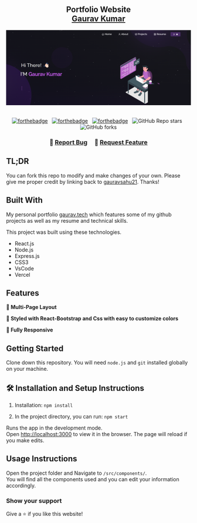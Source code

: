 <h2 align="center">
  Portfolio Website<br/>
  <a href="https://gaurav-portfolio21.vercel.app/" target="_blank">Gaurav Kumar</a>
</h2>
<div align="center">
  <img alt="Demo" src="./Images/gaurav.png" />
</div>

<br/>

<center>

[![forthebadge](https://forthebadge.com/images/badges/built-with-love.svg)](https://forthebadge.com) &nbsp;
[![forthebadge](https://forthebadge.com/images/badges/made-with-javascript.svg)](https://forthebadge.com) &nbsp;
[![forthebadge](https://forthebadge.com/images/badges/open-source.svg)](https://forthebadge.com) &nbsp;
![GitHub Repo stars](https://img.shields.io/github/stars/gauravsahu21/Portfolio?color=red&logo=github&style=for-the-badge) &nbsp;
![GitHub forks](https://img.shields.io/github/forks/gauravsahu21/Portfolio?color=red&logo=github&style=for-the-badge)

</center>

<h3 align="center">
    🔹
    <a href="https://github.com/gauravsahu21/Portfolio/issues">Report Bug</a> &nbsp; &nbsp;
    🔹
    <a href="https://github.com/gauravsahu21/Portfolio/issues">Request Feature</a>
</h3>

## TL;DR

You can fork this repo to modify and make changes of your own. Please give me proper credit by linking back to [gauravsahu21](https://github.com/gauravsahu21/Portfolio). Thanks!

## Built With

My personal portfolio <a href="https://gaurav-portfolio21.vercel.app/" target="_blank">gaurav.tech</a> which features some of my github projects as well as my resume and technical skills.<br/>

This project was built using these technologies.

- React.js
- Node.js
- Express.js
- CSS3
- VsCode
- Vercel

## Features

**📖 Multi-Page Layout**

**🎨 Styled with React-Bootstrap and Css with easy to customize colors**

**📱 Fully Responsive**

## Getting Started

Clone down this repository. You will need `node.js` and `git` installed globally on your machine.

## 🛠 Installation and Setup Instructions

1. Installation: `npm install`

2. In the project directory, you can run: `npm start`

Runs the app in the development mode.\
Open [http://localhost:3000](http://localhost:3000) to view it in the browser.
The page will reload if you make edits.

## Usage Instructions

Open the project folder and Navigate to `/src/components/`. <br/>
You will find all the components used and you can edit your information accordingly.

### Show your support

Give a ⭐ if you like this website!

